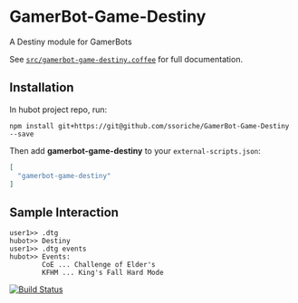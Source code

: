 # GamerBot-Game-Destiny

A Destiny module for GamerBots

See [`src/gamerbot-game-destiny.coffee`](src/gamerbot-game-destiny.coffee) for full documentation.

## Installation

In hubot project repo, run:

`npm install git+https://git@github.com/ssoriche/GamerBot-Game-Destiny --save`

Then add **gamerbot-game-destiny** to your `external-scripts.json`:

```json
[
  "gamerbot-game-destiny"
]
```

## Sample Interaction

```
user1>> .dtg
hubot>> Destiny
user1>> .dtg events
hubot>> Events:
        CoE ... Challenge of Elder's
        KFHM ... King's Fall Hard Mode
```

[![Build Status](https://travis-ci.org/GamerBot/GamerBot-Game-Destiny.svg?branch=master)](https://travis-ci.org/GamerBot/GamerBot-Game-Destiny)
